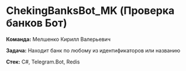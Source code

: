 # ChekingBanksBot_MK (Проверка банков Бот)

**Команда:** Мелшенко Кирилл Валерьевич

**Задача:** Находит банк по любому из идентификаторов или названию

**Стек:** C#, Telegram.Bot, Redis
